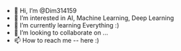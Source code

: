 - 👋 Hi, I’m @Dim314159
- 👀 I’m interested in AI, Machine Learning, Deep Learning
- 🌱 I’m currently learning Everything :)
- 💞️ I’m looking to collaborate on ...
- 📫 How to reach me -- here :)

<!---
Dim314159/Dim314159 is a ✨ special ✨ repository because its `README.md` (this file) appears on your GitHub profile.
You can click the Preview link to take a look at your changes.
--->
